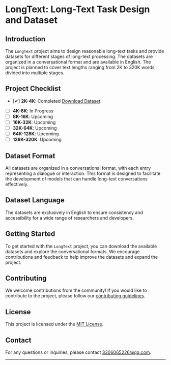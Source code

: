 # LongText: Long-Text Task Design and Dataset

## Introduction
The `LongText` project aims to design reasonable long-text tasks and provide datasets for different stages of long-text processing. The datasets are organized in a conversational format and are available in English. The project is planned to cover text lengths ranging from 2K to 320K words, divided into multiple stages.

## Project Checklist
- [✔] **2K-4K**: Completed [Download Dataset](https://www.alipan.com/s/Gpe2DZkkop5).
- [ ] **4K-8K**: In Progress
- [ ] **8K-16K**: Upcoming
- [ ] **16K-32K**: Upcoming
- [ ] **32K-64K**: Upcoming
- [ ] **64K-128K**: Upcoming
- [ ] **128K-320K**: Upcoming

## Dataset Format
All datasets are organized in a conversational format, with each entry representing a dialogue or interaction. This format is designed to facilitate the development of models that can handle long-text conversations effectively.

## Dataset Language
The datasets are exclusively in English to ensure consistency and accessibility for a wide range of researchers and developers.

## Getting Started
To get started with the `LongText` project, you can download the available datasets and explore the conversational formats. We encourage contributions and feedback to help improve the datasets and expand the project.

## Contributing
We welcome contributions from the community! If you would like to contribute to the project, please follow our [contributing guidelines](CONTRIBUTING.md).

## License
This project is licensed under the [MIT License](LICENSE).

## Contact
For any questions or inquiries, please contact [3306065226@qq.com](3306065226@qq.com).

---

